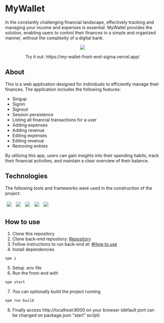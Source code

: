 # MyWallet
In the constantly challenging financial landscape, effectively tracking and managing your income and expenses is essential. MyWallet provides the solution, enabling users to control their finances in a simple and organized manner, without the complexity of a digital bank.

<p align='center'>
  <img src="https://github.com/VinicciusWirz/MyWallet-Front-end/assets/121836753/8b627055-e9ce-4a42-a1ec-9c5664fbe6b7"/>
</p>
<p align='center'>
  Try it out: https://my-wallet-front-end-sigma.vercel.app/
</p>

## About
This is a web application designed for individuals to efficiently manage their finances. The application includes the following features:

- Singup
- Signin
- Signout
- Session persistence
- Listing all financial transactions for a user
- Adding expenses
- Adding revenue
- Editing expenses
- Editing revenue
- Removing entries

By utilizing this app, users can gain insights into their spending habits, track their financial activities, and maintain a clear overview of their balance.

## Technologies
The following tools and frameworks were used in the construction of the project:

<p>
  <img style='margin: 5px;' src='https://img.shields.io/badge/React-20232A?style=for-the-badge&logo=react&logoColor=61DAFB'>
  <img style='margin: 5px;' src="https://img.shields.io/badge/react_route%20-%2320232a.svg?&style=for-the-badge&logo=react&logoColor=%2361DAFB"/>
  <img style='margin: 5px;' src='https://img.shields.io/badge/styled-components%20-%2320232a.svg?&style=for-the-badge&color=b8679e&logo=styled-components&logoColor=%3a3a3a'>
  <img style='margin: 5px;' src='https://img.shields.io/badge/react-icons%20-%2320232a.svg?&style=for-the-badge&color=f28dc7&logo=react-icons&logoColor=%2361DAFB'>
  <img style='margin: 5px;' src='https://img.shields.io/badge/axios-671ddf?&style=for-the-badge&logo=axios&logoColor=white'>
</p>

## How to use
1. Clone this repository
2. Clone back-end repository: [Repository](https://github.com/VinicciusWirz/MyWallet-API)
3. Follow instructions to run back-end at: [#How to use](https://github.com/VinicciusWirz/MyWallet-API#how-to-use)
4. Install dependencies
```bash
npm i
```
5. Setup .env file
6. Run the front-end with
```bash
npm start
```
7. You can optionally build the project running
```bash
npm run build
```
8. Finally access http://localhost:8000 on your browser (default port can be changed on package.json "start" script)
